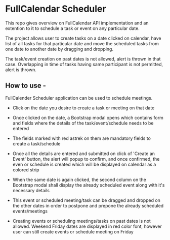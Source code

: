 # FullCalendar Scheduler 

This repo gives overview on FullCalendar API implementation and an extention to it to schedule a task or event on any particular date.

The project allows user to create tasks on a date clicked on calendar, have list of all tasks for that particular date and move the 
scheduled tasks from one date to another date by dragging and dropping.

The task/event creation on past dates is not allowed, alert is thrown in that case. Overlapping in time of tasks having same participant 
is not permitted, alert is thrown.


## How to use -

FullCalender Scheduler application can be used to schedule meetings.

- Click on the date you desire to create a task or meeting on that date

- Once clicked on the date, a Bootstrap modal opens which contains form and fields where the details of the task/event/schedule needs to be entered

- The fields marked with red astrek on them are mandatory fields to create a task/schedule

- Once all the details are entered and submitted on click of 'Create an Event' button, the alert will popup to confirm, and once confirmed, the even or schedule is created which will be displayed on calendar as a colored strip

- When the same date is again clicked, the second column on the Bootstrap modal shall display the already scheduled event along with it's necessary details

- This event or scheduled meeting/task can be dragged and dropped on the other dates in order to postpone and prepone the already scheduled events/meetings

- Creating events or scheduling meetings/tasks on past dates is not allowed. Weekend Friday dates are displayed in red color font, however user can still create events or schedule meeting on Friday
